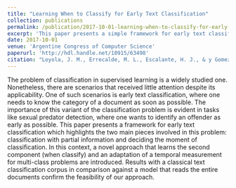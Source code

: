 ```yaml
---
title: "Learning When to Classify for Early Text Classification"
collection: publications
permalink: /publication/2017-10-01-learning-when-to-classify-for-early-text-classification
excerpt: 'This paper presents a simple framework for early text classification.'
date: 2017-10-01
venue: 'Argentine Congress of Computer Science'
paperurl: 'http://hdl.handle.net/10915/63498'
citation: "Loyola, J. M., Errecalde, M. L., Escalante, H. J., & y Gomez, M. M. (2017, October). Learning When to Classify for Early Text Classification. In Argentine Congress of Computer Science (pp. 24-34). Springer, Cham."
---
```

The problem of classification in supervised learning is a widely studied one. Nonetheless, there are scenarios that received little attention despite its applicability. One of such scenarios is early text classification, where one needs to know the category of a document as soon as possible. The importance of this variant of the classification problem is evident in tasks like sexual predator detection, where one wants to identify an offender as early as possible. This paper presents a framework for early text classification which highlights the two main pieces involved in this problem: classification with partial information and deciding the moment of classification. In this context, a novel approach that learns the second component (when classify) and an adaptation of a temporal measurement for multi-class problems are introduced. Results with a classical text classification corpus in comparison against a model that reads the entire documents confirm the feasibility of our approach.

